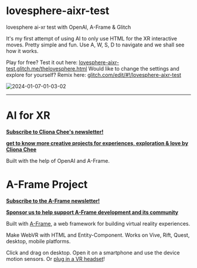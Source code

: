 # lovesphere-aixr-test
lovesphere ai-xr test with OpenAI, A-Frame &amp; Glitch

It's my first attempt of using AI to only use HTML for the XR interactive moves.
Pretty simple and fun.
Use A, W, S, D to navigate and we shall see how it works.

Play for free? Test it out here: [lovesphere-aixr-test.glitch.me/thelovesphere.html](https://lovesphere-aixr-test.glitch.me/thelovesphere.html)
Would like to change the settings and explore for yourself? Remix here: [glitch.com/edit/#!/lovesphere-aixr-test](https://glitch.com/edit/#!/lovesphere-aixr-test)


 ![2024-01-07-01-03-02](https://github.com/clionachee/lovesphere-aixr-test/assets/94758696/26f6d51b-914a-4044-af4b-9bdb4e6e89f3)

 

_________________________________________________________________________________________________________________________________

# AI for XR

**[Subscribe to Cliona Chee's newsletter!](https://mirror.xyz/clionachee.eth)**

**[get to know more creative projects for experiences, exploration & love by Cliona Chee](https://clionachee.com/)**

Built with the help of OpenAI and A-Frame.


# A-Frame Project

**[Subscribe to the A-Frame newsletter!](https://aframe.io/subscribe/)**

**[Sponsor us to help support A-Frame development and its community](https://github.com/sponsors/dmarcos)**

Built with [A-Frame](https://aframe.io), a web framework for building virtual reality experiences.

Make WebVR with HTML and Entity-Component. Works on Vive, Rift, Quest, desktop, mobile platforms.

Click and drag on desktop. Open it on a smartphone and use the device motion sensors. Or [plug in a VR headset](https://aframe.io/docs/0.8.0/introduction/vr-headsets-and-webvr-browsers.html)!
